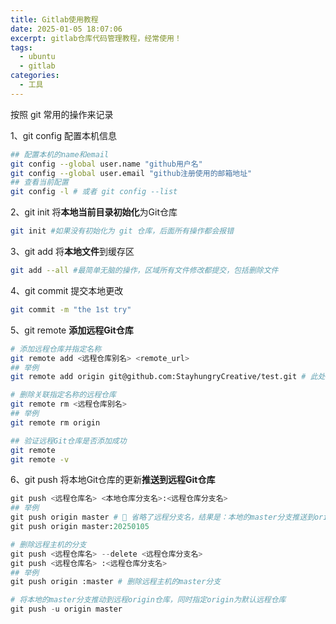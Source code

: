 ```yaml
---
title: Gitlab使用教程
date: 2025-01-05 18:07:06
excerpt: gitlab仓库代码管理教程，经常使用！
tags:
  - ubuntu
  - gitlab
categories:
  - 工具
---
```


按照 git 常用的操作来记录

1、git config 配置本机信息

```bash
## 配置本机的name和email
git config --global user.name "github用户名"
git config --global user.email "github注册使用的邮箱地址" 
## 查看当前配置
git config -l # 或者 git config --list
```



2、git init 将**本地当前目录初始化**为Git仓库

```bash
git init #如果没有初始化为 git 仓库，后面所有操作都会报错
```



3、git add 将**本地文件**到缓存区

```bash
git add --all #最简单无脑的操作，区域所有文件修改都提交，包括删除文件
```



4、git commit 提交本地更改

```bash
git commit -m "the 1st try"
```



5、git remote **添加远程Git仓库**	

```bash
# 添加远程仓库并指定名称
git remote add <远程仓库别名> <remote_url>
## 举例
git remote add origin git@github.com:StayhungryCreative/test.git # 此处的origin是远程仓库的别名，可以改成任意其她名称

# 删除关联指定名称的远程仓库
git remote rm <远程仓库别名>
## 举例
git remote rm origin

## 验证远程Git仓库是否添加成功
git remote
git remote -v
```



6、git push 将本地Git仓库的更新**推送到远程Git仓库**

```python
git push <远程仓库名> <本地仓库分支名>:<远程仓库分支名> 
## 举例
git push origin master # 🌳 省略了远程分支名，结果是：本地的master分支推送到origin主机的master分支，如果远程不存在master分支，则新建。
git push origin master:20250105

# 删除远程主机的分支
git push <远程仓库名> --delete <远程仓库分支名>
git push <远程仓库名> :<远程仓库分支名>
## 举例
git push origin :master # 删除远程主机的master分支

# 将本地的master分支推动到远程origin仓库，同时指定origin为默认远程仓库
git push -u origin master 
```



